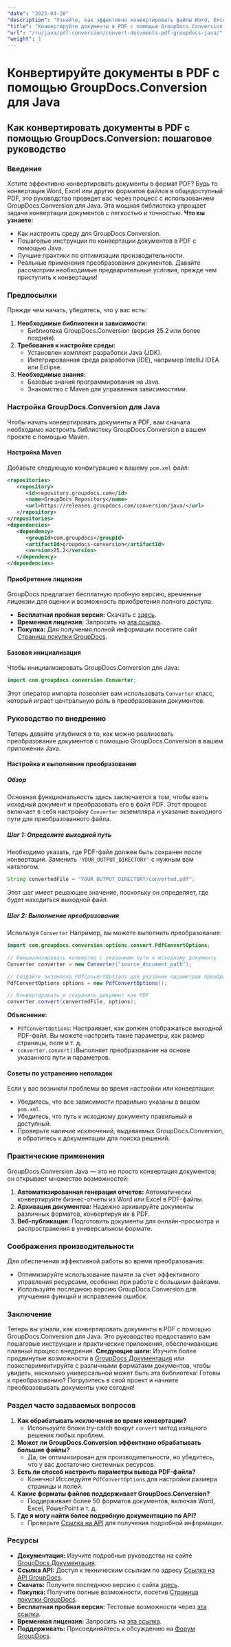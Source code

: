 ```yaml
---
"date": "2025-04-28"
"description": "Узнайте, как эффективно конвертировать файлы Word, Excel и другие в PDF с помощью GroupDocs.Conversion в Java. Следуйте этому подробному пошаговому руководству."
"title": "Конвертируйте документы в PDF с помощью GroupDocs.Conversion for Java&#58; пошаговое руководство"
"url": "/ru/java/pdf-conversion/convert-documents-pdf-groupdocs-java/"
"weight": 1
---
```


# Конвертируйте документы в PDF с помощью GroupDocs.Conversion для Java
## Как конвертировать документы в PDF с помощью GroupDocs.Conversion: пошаговое руководство
### Введение
Хотите эффективно конвертировать документы в формат PDF? Будь то конвертация Word, Excel или других форматов файлов в общедоступный PDF, это руководство проведет вас через процесс с использованием GroupDocs.Conversion для Java. Эта мощная библиотека упрощает задачи конвертации документов с легкостью и точностью.
**Что вы узнаете:**
- Как настроить среду для GroupDocs.Conversion.
- Пошаговые инструкции по конвертации документов в PDF с помощью Java.
- Лучшие практики по оптимизации производительности.
- Реальные применения преобразования документов.
Давайте рассмотрим необходимые предварительные условия, прежде чем приступить к конвертации!
### Предпосылки
Прежде чем начать, убедитесь, что у вас есть:
1. **Необходимые библиотеки и зависимости:**
   - Библиотека GroupDocs.Conversion (версия 25.2 или более поздняя).
2. **Требования к настройке среды:**
   - Установлен комплект разработки Java (JDK).
   - Интегрированная среда разработки (IDE), например IntelliJ IDEA или Eclipse.
3. **Необходимые знания:**
   - Базовые знания программирования на Java.
   - Знакомство с Maven для управления зависимостями.
### Настройка GroupDocs.Conversion для Java
Чтобы начать конвертировать документы в PDF, вам сначала необходимо настроить библиотеку GroupDocs.Conversion в вашем проекте с помощью Maven.
#### Настройка Maven
Добавьте следующую конфигурацию к вашему `pom.xml` файл:
```xml
<repositories>
   <repository>
      <id>repository.groupdocs.com</id>
      <name>GroupDocs Repository</name>
      <url>https://releases.groupdocs.com/conversion/java/</url>
   </repository>
</repositories>
<dependencies>
   <dependency>
      <groupId>com.groupdocs</groupId>
      <artifactId>groupdocs-conversion</artifactId>
      <version>25.2</version>
   </dependency>
</dependencies>
```
#### Приобретение лицензии
GroupDocs предлагает бесплатную пробную версию, временные лицензии для оценки и возможность приобретения полного доступа.
- **Бесплатная пробная версия:** Скачать с [здесь](https://releases.groupdocs.com/conversion/java/).
- **Временная лицензия:** Запросить на [эта ссылка](https://purchase.groupdocs.com/temporary-license/).
- **Покупка:** Для получения полной информации посетите сайт [Страница покупки GroupDocs](https://purchase.groupdocs.com/buy).
#### Базовая инициализация
Чтобы инициализировать GroupDocs.Conversion для Java:
```java
import com.groupdocs.conversion.Converter;
```
Этот оператор импорта позволяет вам использовать `Converter` класс, который играет центральную роль в преобразовании документов.
### Руководство по внедрению
Теперь давайте углубимся в то, как можно реализовать преобразование документов с помощью GroupDocs.Conversion в вашем приложении Java.
#### Настройка и выполнение преобразования
##### Обзор
Основная функциональность здесь заключается в том, чтобы взять исходный документ и преобразовать его в файл PDF. Этот процесс включает в себя настройку `Converter` экземпляра и указание выходного пути для преобразованного файла.
##### Шаг 1: Определите выходной путь
Необходимо указать, где PDF-файл должен быть сохранен после конвертации. Заменить `'YOUR_OUTPUT_DIRECTORY'` с нужным вам каталогом.
```java
String convertedFile = "YOUR_OUTPUT_DIRECTORY/converted.pdf";
```
Этот шаг имеет решающее значение, поскольку он определяет, где будет находиться выходной файл.
##### Шаг 2: Выполнение преобразования
Используя `Converter` Например, вы можете выполнить преобразование:
```java
import com.groupdocs.conversion.options.convert.PdfConvertOptions;

// Инициализировать конвертер с указанием пути к исходному документу
Converter converter = new Converter("source_document_path");

// Создайте экземпляр PdfConvertOptions для указания параметров преобразования.
PdfConvertOptions options = new PdfConvertOptions();

// Конвертировать и сохранить документ как PDF
converter.convert(convertedFile, options);
```
**Объяснение:**
- `PdfConvertOptions`: Настраивает, как должен отображаться выходной PDF-файл. Вы можете настроить такие параметры, как размер страницы, поля и т. д.
- `converter.convert()`Выполняет преобразование на основе указанного пути и параметров.
#### Советы по устранению неполадок
Если у вас возникли проблемы во время настройки или конвертации:
- Убедитесь, что все зависимости правильно указаны в вашем `pom.xml`.
- Убедитесь, что путь к исходному документу правильный и доступный.
- Проверьте наличие исключений, выдаваемых GroupDocs.Conversion, и обратитесь к документации для поиска решений.
### Практические применения
GroupDocs.Conversion Java — это не просто конвертация документов; он открывает множество возможностей:
1. **Автоматизированная генерация отчетов:** Автоматически конвертируйте бизнес-отчеты из Word или Excel в PDF-файлы.
2. **Архивация документов:** Надежно архивируйте документы различных форматов, конвертируя их в PDF.
3. **Веб-публикация:** Подготовить документы для онлайн-просмотра и распространения в универсальном формате.
### Соображения производительности
Для обеспечения эффективной работы во время преобразования:
- Оптимизируйте использование памяти за счет эффективного управления ресурсами, особенно при работе с большими файлами.
- Используйте последнюю версию GroupDocs.Conversion для улучшения функций и исправления ошибок.
### Заключение
Теперь вы узнали, как конвертировать документы в PDF с помощью GroupDocs.Conversion для Java. Это руководство предоставило вам пошаговые инструкции и практические приложения, обеспечивающие плавный процесс внедрения.
**Следующие шаги:**
Изучите более продвинутые возможности в [GroupDocs Документация](https://docs.groupdocs.com/conversion/java/) или поэкспериментируйте с различными форматами документов, чтобы увидеть, насколько универсальной может быть эта библиотека!
Готовы к преобразованию? Погрузитесь в свой проект и начните преобразовывать документы уже сегодня!
### Раздел часто задаваемых вопросов
1. **Как обрабатывать исключения во время конвертации?**
   - Используйте блоки try-catch вокруг `convert` метод изящного решения любых проблем.
2. **Может ли GroupDocs.Conversion эффективно обрабатывать большие файлы?**
   - Да, он оптимизирован для производительности, но убедитесь, что у вас достаточно системных ресурсов.
3. **Есть ли способ настроить параметры вывода PDF-файла?**
   - Конечно! Исследуйте `PdfConvertOptions` для настройки размера страницы и полей.
4. **Какие форматы файлов поддерживает GroupDocs.Conversion?**
   - Поддерживает более 50 форматов документов, включая Word, Excel, PowerPoint и т. д.
5. **Где я могу найти более подробную документацию по API?**
   - Проверьте [Ссылка на API](https://reference.groupdocs.com/conversion/java/) для получения подробной информации.
### Ресурсы
- **Документация:** Изучите подробные руководства на сайте [GroupDocs Документация](https://docs.groupdocs.com/conversion/java/).
- **Ссылка API:** Доступ к техническим ссылкам по адресу [Ссылка на API GroupDocs](https://reference.groupdocs.com/conversion/java/).
- **Скачать:** Получите последнюю версию с сайта [здесь](https://releases.groupdocs.com/conversion/java/).
- **Покупка:** Получите полные возможности, посетив [Страница покупки GroupDocs](https://purchase.groupdocs.com/buy).
- **Бесплатная пробная версия:** Тестовые возможности через [эта ссылка](https://releases.groupdocs.com/conversion/java/).
- **Временная лицензия:** Запросить на [эта ссылка](https://purchase.groupdocs.com/temporary-license/).
- **Поддерживать:** Присоединяйтесь к обсуждению на [Форум GroupDocs](https://forum.groupdocs.com/c/conversion/10).